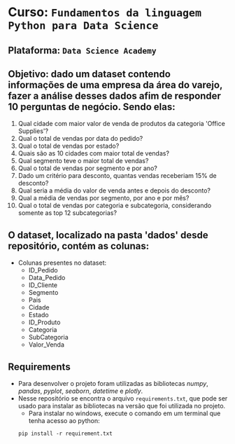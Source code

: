 # Curso: `Fundamentos da linguagem Python para Data Science` 
## Plataforma: `Data Science Academy`

## Objetivo: dado um dataset contendo informações de uma empresa da área do varejo, fazer a análise desses dados afim de responder 10 perguntas de negócio. Sendo elas:

1. Qual cidade com maior valor de venda de produtos da categoria 'Office Supplies'?
2. Qual o total de vendas por data do pedido?
3. Qual o total de vendas por estado?
4. Quais são as 10 cidades com maior total de vendas?
5. Qual segmento teve o maior total de vendas?
6. Qual o total de vendas por segmento e por ano?
7. Dado um critério para desconto, quantas vendas receberiam 15% de desconto?
8. Qual seria a média do valor de venda antes e depois do desconto?
9. Qual a média de vendas por segmento, por ano e por mês?
10. Qual o total de vendas por categoria e subcategoria, considerando somente as top 12 subcategorias? 


## O dataset, localizado na pasta 'dados' desde repositório, contém as colunas:

- Colunas presentes no dataset: 
    - ID_Pedido
    - Data_Pedido
    - ID_Cliente
    - Segmento
    - Pais
    - Cidade
    - Estado
    - ID_Produto
    - Categoria
    - SubCategoria
    - Valor_Venda

## Requirements 
- Para desenvolver o projeto foram utilizadas as bibliotecas *numpy*, *pandas*, *pyplot*, *seaborn*, *datetime* e *plotly*.
- Nesse repositório se encontra o arquivo `requirements.txt`, que pode ser usado para instalar as bibliotecas na versão que foi utilizada no projeto.
    - Para instalar no windows, execute o comando em um terminal que tenha acesso ao python:
    ```
    pip install -r requirement.txt
    ```